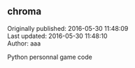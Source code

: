 ## chroma  
Originally published: 2016-05-30 11:48:09  
Last updated: 2016-05-30 11:48:10  
Author: aaa   
  
Python personnal game code